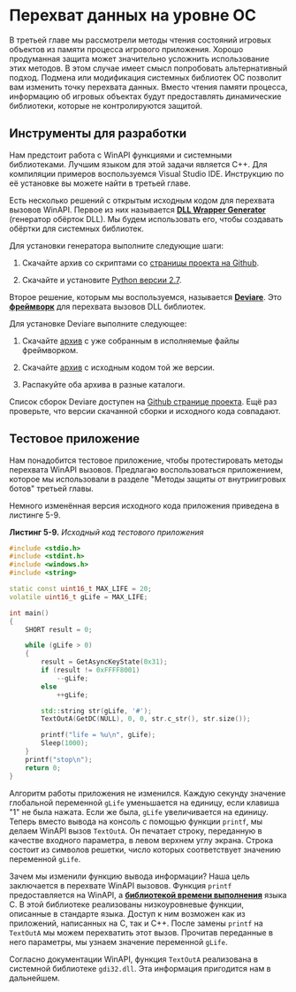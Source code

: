 # Перехват данных на уровне ОС

В третьей главе мы рассмотрели методы чтения состояний игровых объектов из памяти процесса игрового приложения. Хорошо продуманная защита может значительно усложнить использование этих методов. В этом случае имеет смысл попробовать альтернативный подход. Подмена или модификация системных библиотек ОС позволит вам изменить точку перехвата данных. Вместо чтения памяти процесса, информацию об игровых объектах будут предоставлять динамические библиотеки, которые не контролируются защитой.

## Инструменты для разработки

Нам предстоит работа с WinAPI функциями и системными библиотеками. Лучшим языком для этой задачи является C++. Для компиляции примеров воспользуемся Visual Studio IDE. Инструкцию по её установке вы можете найти в третьей главе.

Есть несколько решений с открытым исходным кодом для перехвата вызовов WinAPI. Первое из них называется [**DLL Wrapper Generator**](https://m4v3n.wordpress.com/2012/08/08/dll-wrapper-generator) (генератор обёрток DLL). Мы будем использовать его, чтобы создавать обёртки для системных библиотек.

Для установки генератора выполните следующие шаги:

1. Скачайте архив со скриптами со [страницы проекта на Github](https://github.com/mavenlin/Dll_Wrapper_Gen/archive/master.zip).

2. Скачайте и установите [Python версии 2.7](http://www.python.org/downloads).

Второе решение, которым мы воспользуемся, называется [**Deviare**](http://www.nektra.com/products/deviare-api-hook-windows). Это [**фреймворк**](https://ru.wikipedia.org/wiki/Фреймворк) для перехвата вызовов DLL библиотек.

Для установке Deviare выполните следующее:

1. Скачайте [архив](http://github.com/nektra/Deviare2/releases/download/v2.8.0/Deviare.2.8.0.zip) с уже собранным в исполняемые файлы фреймворком.

2. Скачайте [архив](http://github.com/nektra/Deviare2/archive/v2.8.0.zip) с исходным кодом той же версии.

3. Распакуйте оба архива в разные каталоги.

Список сборок Deviare доступен на [Github странице проекта](http://github.com/nektra/Deviare2/releases). Ещё раз проверьте, что версии скачанной сборки и исходного кода совпадают.

## Тестовое приложение

Нам понадобится тестовое приложение, чтобы протестировать методы перехвата WinAPI вызовов. Предлагаю воспользоваться приложением, которое мы использовали в разделе "Методы защиты от внутриигровых ботов" третьей главы.

Немного изменённая версия исходного кода приложения приведена в листинге 5-9.

**Листинг 5-9.** *Исходный код тестового приложения*
```C++
#include <stdio.h>
#include <stdint.h>
#include <windows.h>
#include <string>

static const uint16_t MAX_LIFE = 20;
volatile uint16_t gLife = MAX_LIFE;

int main()
{
    SHORT result = 0;

    while (gLife > 0)
    {
        result = GetAsyncKeyState(0x31);
        if (result != 0xFFFF8001)
            --gLife;
        else
            ++gLife;

        std::string str(gLife, '#');
        TextOutA(GetDC(NULL), 0, 0, str.c_str(), str.size());

        printf("life = %u\n", gLife);
        Sleep(1000);
    }
    printf("stop\n");
    return 0;
}
```
Алгоритм работы приложения не изменился. Каждую секунду значение глобальной переменной `gLife` уменьшается на единицу, если клавиша "1" не была нажата. Если же была, `gLife` увеличивается на единицу. Теперь вместо вывода на консоль с помощью функции `printf`, мы делаем WinAPI вызов `TextOutA`. Он печатает строку, переданную в качестве входного параметра, в левом верхнем углу экрана. Строка состоит из символов решетки, число которых соответствует значению переменной `gLife`.

Зачем мы изменили функцию вывода информации? Наша цель заключается в перехвате WinAPI вызовов. Функция `printf` предоставляется на WinAPI, а [**библиотекой времени выполнения**](https://ru.wikipedia.org/wiki/Библиотека_среды_выполнения) языка C. В этой библиотеке реализованы низкоуровневые функции, описанные в стандарте языка. Доступ к ним возможен как из приложений, написанных на C, так и C++. После замены `printf` на `TextOutA` мы можем перехватить этот вызов. Прочитав переданные в него параметры, мы узнаем значение переменной `gLife`.

Согласно документации WinAPI, функция `TextOutA` реализована в системной библиотеке `gdi32.dll`. Эта информация пригодится нам в дальнейшем.